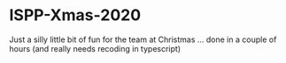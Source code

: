 # ISPP-Xmas-2020
Just a silly little bit of fun for the team at Christmas ... done in a couple of hours (and really needs recoding in typescript)
